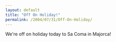 ```yaml
---
layout: default
title: "Off On Holiday!"
permalink: /2004/07/31/Off-On-Holiday/
---
```


<P>We're off on holiday today to Sa Coma in Majorca!</P>